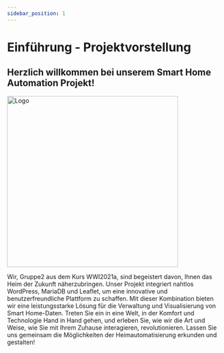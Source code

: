 ```yaml
---
sidebar_position: 1
---
```

# Einführung - Projektvorstellung
## Herzlich willkommen bei unserem Smart Home Automation Projekt! 
<img src="/img/logo_gross.png" alt="Logo" width="400"/>

Wir, Gruppe2 aus dem Kurs WWI2021a, sind begeistert davon, Ihnen das Heim der Zukunft näherzubringen. 
Unser Projekt integriert nahtlos WordPress, MariaDB und Leaflet, um eine innovative und benutzerfreundliche Plattform zu schaffen. 
Mit dieser Kombination bieten wir eine leistungsstarke Lösung für die Verwaltung und Visualisierung von Smart Home-Daten. 
Treten Sie ein in eine Welt, in der Komfort und Technologie Hand in Hand gehen, und erleben Sie, wie wir die Art und Weise, wie Sie mit Ihrem Zuhause interagieren, revolutionieren. 
Lassen Sie uns gemeinsam die Möglichkeiten der Heimautomatisierung erkunden und gestalten!